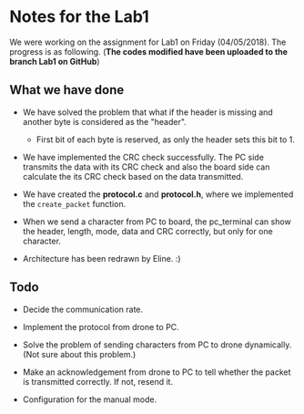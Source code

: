# Notes for the Lab1
We were working on the assignment for Lab1 on Friday (04/05/2018). The progress is as following. (**The codes modified have been uploaded to the branch Lab1 on GitHub**)

## What we have done
- We have solved the problem that what if the header is missing and another byte is considered as the "header".
  - First bit of each byte is reserved, as only the header sets this bit to 1.

- We have implemented the CRC check successfully. The PC side transmits the data with its CRC check and also the board side can calculate the its CRC check based on the data transmitted.

- We have created the **protocol.c** and **protocol.h**, where we implemented the `create_packet` function.

- When we send a character from PC to board, the pc_terminal can show the header, length, mode, data and CRC correctly, but only for one character.

- Architecture has been redrawn by Eline. :)

## Todo
- Decide the communication rate.

- Implement the protocol from drone to PC.

- Solve the problem of sending characters from PC to drone dynamically. (Not sure about this problem.)

- Make an acknowledgement from drone to PC to tell whether the packet is transmitted correctly. If not, resend it.

- Configuration for the manual mode.
